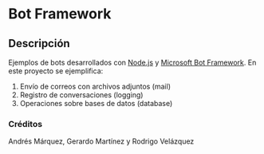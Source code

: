 # **Bot Framework**

## **Descripción**
Ejemplos de bots desarrollados con [Node.js](https://nodejs.org/es/) y [Microsoft Bot Framework](https://dev.botframework.com/).
En este proyecto se ejemplifica:
1. Envío de correos con archivos adjuntos (mail)
2. Registro de conversaciones (logging)
3. Operaciones sobre bases de datos (database)

### **Créditos**
Andrés Márquez, Gerardo Martínez y Rodrigo Velázquez
